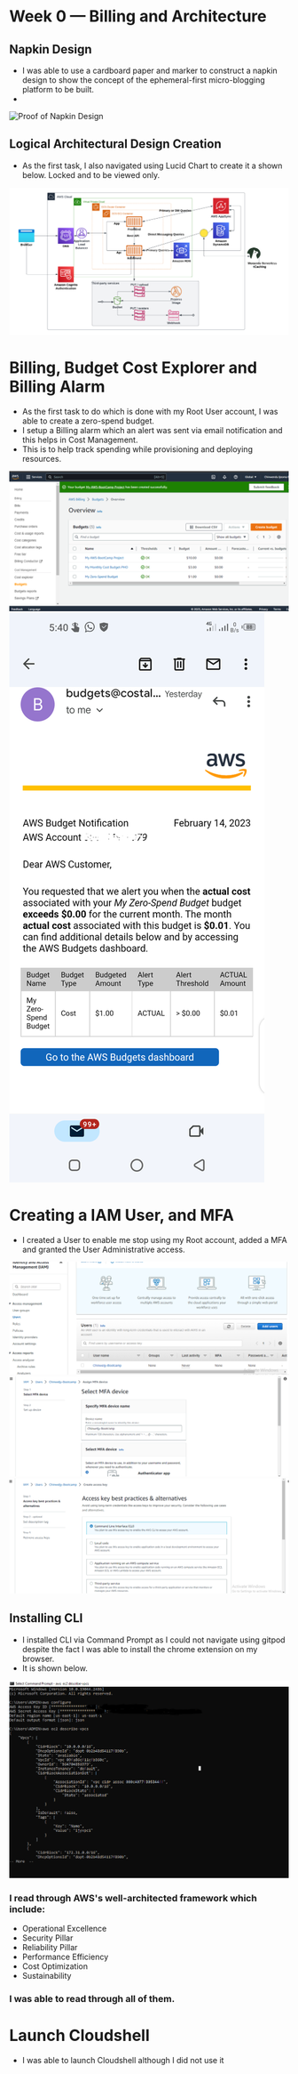 # Week 0 — Billing and Architecture

## Napkin Design
* I was able to use a cardboard paper and marker to construct a napkin design to show the concept of the ephemeral-first micro-blogging platform to be built.
* 
![Proof of Napkin Design](assets/Napkin%20Design.png)

## Logical Architectural Design Creation
* As the first task, I also navigated using Lucid Chart to create it a shown below. Locked and to be viewed only.

 ![Image of the Conceptual Diagram](assets/ChinweIjy%20Week%200-Cruddur-Conceptual%20Diagram%20.png)
 
# Billing, Budget Cost Explorer and Billing Alarm
* As the first task to do which is done with my Root User account, I was able to create a zero-spend budget.
* I setup a Billing alarm which an alert was sent via email notification and this helps in Cost Management.
* This is to help track spending while provisioning and deploying resources.

![Image of the Budget created](assets/MyBudget.PNG)
![Image of the email notification I got for the Billing alert thresh-hold](assets/Billing%20threshold%20alert.png)

# Creating a IAM User, and MFA
* I created a User to enable me stop using my Root account, added a MFA and granted the User Administrative access.
 
![Proof of each creation](assets/IAM-User.PNG)
![Copy of MFA](assets/Bootcamp-MFA.PNG)
![Copy of Access Key and secret keys installed](assets/Bootcamp-AccessKey.PNG)

## Installing CLI
* I installed CLI via Command Prompt as I could not navigate using gitpod despite the fact I was able to install the chrome extension on my browser.
* It is shown below.

![Proof of CLI installed](assets/Bootcamp-CLI%20installed.PNG)

### I read through AWS's well-architected framework which include:
* Operational Excellence
* Security Pillar
* Reliability Pillar
* Performance Efficiency
* Cost Optimization
* Sustainability
### I was able to read through all of them.

# Launch Cloudshell
* I was able to launch Cloudshell although I did not use it

